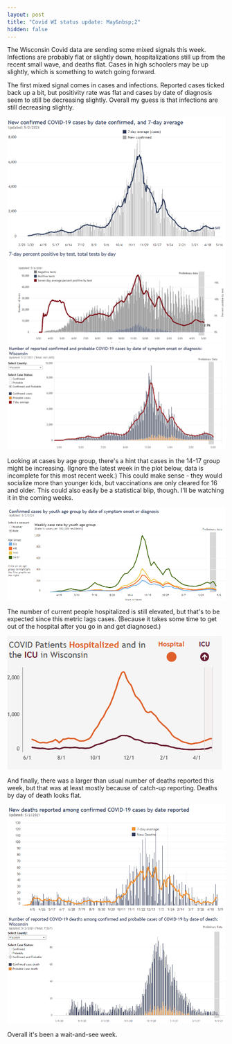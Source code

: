 ```yaml
---
layout: post
title: "Covid WI status update: May&nbsp;2"
hidden: false
---
```


The Wisconsin Covid data are sending some mixed signals this week. Infections are probably flat or slightly down, hospitalizations still up from the recent small wave, and deaths flat. Cases in high schoolers may be up slightly, which is something to watch going forward.

The first mixed signal comes in cases and infections. Reported cases ticked back up a bit, but positivity rate was flat and cases by date of diagnosis seem to still be decreasing slightly. Overall my guess is that infections are still decreasing slightly.

![Reported cases](../assets/DHS-Cases-Reported_2021-05-02.png)
![Positivity rate](../assets/DHS-Positivity_2021-05-02.png)
![Cases by date diagnosed](../assets/DHS-Cases-Diagnosis_2021-05-02.png)

Looking at cases by age group, there's a hint that cases in the 14-17 group might be increasing. (Ignore the latest week in the plot below, data is incomplete for this most recent week.) This could make sense - they would socialize more than younger kids, but vaccinations are only cleared for 16 and older. This could also easily be a statistical blip, though. I'll be watching it in the coming weeks. 

![Cases by youth age group](../assets/DHS-Cases-Age-Youth_2021-05-02.png)

The number of current people hospitalized is still elevated, but that's to be expected since this metric lags cases. (Because it takes some time to get out of the hospital after you go in and get diagnosed.)

![Current people hospitalized](../assets/DHS-CurrentHosp_2021-05-02.png)

And finally, there was a larger than usual number of deaths reported this week, but that was at least mostly because of catch-up reporting. Deaths by day of death looks flat.

![Deaths reported](../assets/DHS-Deaths-Reported_2021-05-02.png)
![Deaths by date of death](../assets/DHS-Deaths-Occurred_2021-05-02.png)

Overall it's been a wait-and-see week.
